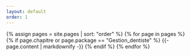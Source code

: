 ```yaml
---
layout: default
order: 1
---
```

{% assign pages = site.pages | sort: "order" %}
{% for page in pages %}
  {% if page.chapitre or page.package == "Gestion_dentiste" %}
    {{- page.content | markdownify -}}
  {% endif %}
{% endfor %}
